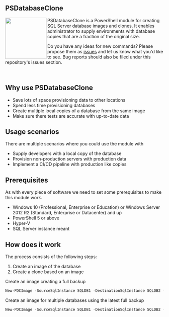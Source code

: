 ## PSDatabaseClone
<img src="https://www.sqlstad.nl/wp-content/uploads/2018/07/PSDatabaseClone_Logo_128.png" align="left" with="128px" height="131px"/> PSDatabaseClone is a PowerShell module for creating SQL Server database images and clones.
It enables administrator to supply environments with database copies that are a fraction of the original size.

Do you have any ideas for new commands? Please propose them as <a href="https://psdatabaseclone.io/issues" target="_blank">issues</a> and let us know what you'd like to see. Bug reports should also be filed under this repository's issues section.

<br/>

## Why use PSDatabaseClone

* Save lots of space provisioning data to other locations
* Spend less time provisioning databases
* Create multiple local copies of a database from the same image
* Make sure there tests are accurate with up-to-date data

## Usage scenarios

There are multiple scenarios where you could use the module with
* Supply developers with a local copy of the database
* Provision non-production servers with production data
* Implement a CI/CD pipeline with production like copies

## Prerequisites

As with every piece of software we need to set some prerequisites to make this module work.

* Windows 10 (Professional, Enterprise or Education) or Windows Server 2012 R2 (Standard, Enterprise or Datacenter) and up
* PowerShell 5 or above
* Hyper-V
* SQL Server instance meant

## How does it work

The process consists of the following steps:

1. Create an image of the database
2. Create a clone based on an image

Create an image creating a full backup

```powershell
New-PDCImage -SourceSqlInstance SQLDB1 -DestinationSqlInstance SQLDB2 -ImageNetworkPath \\fileserver\psdatabaseclone\images -Database DB1 -CreateFullBackup
```

Create an image for multiple databases using the latest full backup

```powershell
New-PDCImage -SourceSqlInstance SQLDB1 -DestinationSqlInstance SQLDB2 -ImageNetworkPath \\fileserver\psdatabaseclone\images -Database DB1, DB2 -UseLastFullBackup
```

